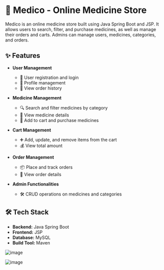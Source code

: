 # 🏥 Medico - Online Medicine Store

Medico is an online medicine store built using Java Spring Boot and JSP. It allows users to search, filter, and purchase medicines, as well as manage their orders and carts. Admins can manage users, medicines, categories, and orders.

## ✨ Features

- **User Management**
  - 📝 User registration and login
  - 👤 Profile management
  - 📜 View order history

- **Medicine Management**
  - 🔍 Search and filter medicines by category
  - 💊 View medicine details
  - 🛒 Add to cart and purchase medicines

- **Cart Management**
  - ➕ Add, update, and remove items from the cart
  - 💰 View total amount

- **Order Management**
  - 📦 Place and track orders
  - 📄 View order details

- **Admin Functionalities**
  - 🛠️ CRUD operations on medicines and categories


## 🛠️ Tech Stack

- **Backend:** Java Spring Boot
- **Frontend:** JSP
- **Database:** MySQL
- **Build Tool:** Maven

 ![image](https://github.com/user-attachments/assets/f23d959b-3db3-4923-b53b-546721e6e7a4)
  
 ![image](https://github.com/user-attachments/assets/a75f5463-acea-42d7-984f-072b86a1060a)


